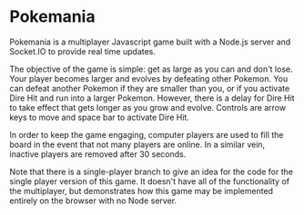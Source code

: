 # Pokemania

Pokemania is a multiplayer Javascript game built with a Node.js server and Socket.IO to provide real time updates.

The objective of the game is simple: get as large as you can and don't lose. Your player becomes larger and evolves by defeating other Pokemon. You can defeat another Pokemon if they are smaller than you, or if you activate Dire Hit and run into a larger Pokemon. However, there is a delay for Dire Hit to take effect that gets longer as you grow and evolve. Controls are arrow keys to move and space bar to activate Dire Hit.

In order to keep the game engaging, computer players are used to fill the board in the event that not many players are online. In a similar vein, inactive players are removed after 30 seconds.           

Note that there is a single-player branch to give an idea for the code for the single player version of this game. It doesn't have all of the functionality of the multiplayer, but demonstrates how this game may be implemented entirely on the browser with no Node server.
